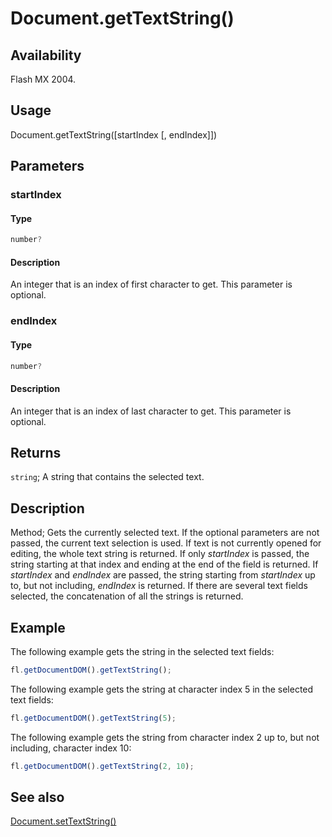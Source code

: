 # Document.getTextString()

## Availability

Flash MX 2004.

## Usage

Document.getTextString([startIndex [, endIndex]])

## Parameters

### **startIndex**

#### Type

```typescript
number?
```

#### Description

An integer that is an index of first character to get. This parameter is optional.

### **endIndex**

#### Type

```typescript
number?
```

#### Description

An integer that is an index of last character to get. This parameter is optional.

## Returns

`string`; A string that contains the selected text.

## Description

Method; Gets the currently selected text. If the optional parameters are not passed, the current text selection is used. If text is not currently opened for editing, the whole text string is returned. If only *startIndex* is passed, the string starting at that index and ending at the end of the field is returned. If *startIndex* and *endIndex* are passed, the string starting from *startIndex* up to, but not including, *endIndex* is returned.
If there are several text fields selected, the concatenation of all the strings is returned.

## Example

The following example gets the string in the selected text fields:

```javascript
fl.getDocumentDOM().getTextString();
```

The following example gets the string at character index 5 in the selected text fields:

```javascript
fl.getDocumentDOM().getTextString(5);
```

The following example gets the string from character index 2 up to, but not including, character index 10:

```javascript
fl.getDocumentDOM().getTextString(2, 10);
```

## See also

[Document.setTextString()](../Document_object/Document9908.md)
